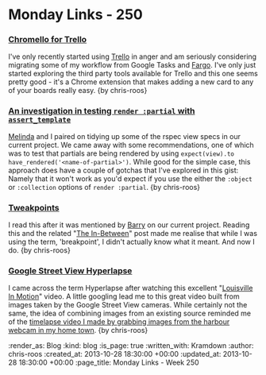 Monday Links - 250
==================

### [Chromello for Trello](https://chrome.google.com/webstore/detail/chromello-for-trello/fconmkoajclilefnnpmfkcpfbicnppkj?hl=en)

I've only recently started using [Trello](https://trello.com/) in anger and am seriously considering migrating some of my workflow from Google Tasks and [Fargo](http://fargo.io/). I've only just started exploring the third party tools available for Trello and this one seems pretty good - it's a Chrome extension that makes adding a new card to any of your boards really easy. {by chris-roos}


### [An investigation in testing `render :partial` with `assert_template`](https://gist.github.com/chrisroos/7153418)

[Melinda](http://missgeeky.com/) and I paired on tidying up some of the rspec view specs in our current project. We came away with some recommendations, one of which was to test that partials are being rendered by using `expect(view).to have_rendered('<name-of-partial>')`. While good for the simple case, this approach does have a couple of gotchas that I've explored in this gist: Namely that it won't work as you'd expect if you use the either the `:object` or `:collection` options of `render :partial`. {by chris-roos}


### [Tweakpoints](http://adactio.com/journal/6044/)

I read this after it was mentioned by [Barry](https://twitter.com/barrymcgee) on our current project. Reading this and the related "[The In-Between](http://www.markboulton.co.uk/journal/theinbetween)" post made me realise that while I was using the term, 'breakpoint', I didn't actually know what it meant. And now I do. {by chris-roos}


### [Google Street View Hyperlapse](http://vimeo.com/63653873)

I came across the term Hyperlapse after watching this excellent "[Louisville In Motion](http://vimeo.com/76161556)" video. A little googling lead me to this great video built from images taken by the Google Street View cameras. While certainly not the same, the idea of combining images from an existing source reminded me of the [timelapse video I made by grabbing images from the harbour webcam in my home town](http://chrisroos.co.uk/blog/2009-01-13-24-hours-of-ramsgate-outer-harbour). {by chris-roos}


:render_as: Blog
:kind: blog
:is_page: true
:written_with: Kramdown
:author: chris-roos
:created_at: 2013-10-28 18:30:00 +00:00
:updated_at: 2013-10-28 18:30:00 +00:00
:page_title: Monday Links - Week 250
